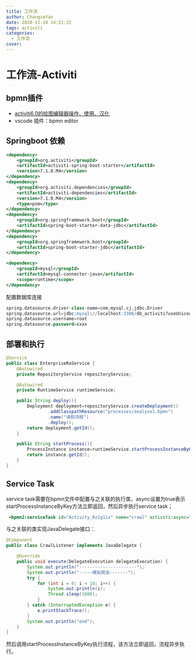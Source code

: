 ```yaml
---
title: 工作流
author: ChangzeYan
date: 2020-11-10 14:22:22
tags: activiti
categories:
  - 工作流
cover:
---
```


# 工作流-Activiti

## bpmn插件
- [activiti6.0的绘图编辑器操作、使用、汉化](https://blog.csdn.net/qq_33333654/article/details/101202362)
- vscode 插件：bpmn editor

## Springboot 依赖
```xml
<dependency>
	<groupId>org.activiti</groupId>
	<artifactId>activiti-spring-boot-starter</artifactId>
	<version>7.1.0.M4</version>
</dependency>
<dependency>
	<groupId>org.activiti.dependencies</groupId>
	<artifactId>activiti-dependencies</artifactId>
	<version>7.1.0.M4</version>
	<type>pom</type>
</dependency>
<dependency>
	<groupId>org.springframework.boot</groupId>
	<artifactId>spring-boot-starter-data-jdbc</artifactId>
</dependency>
<dependency>
	<groupId>org.springframework.boot</groupId>
	<artifactId>spring-boot-starter-jdbc</artifactId>
</dependency>

<dependency>
	<groupId>mysql</groupId>
	<artifactId>mysql-connector-java</artifactId>
	<scope>runtime</scope>
</dependency>
```
配置数据库连接

```sql
spring.datasource.driver-class-name=com.mysql.cj.jdbc.Driver
spring.datasource.url=jdbc:mysql://localhost:3306/db_activiti?useUnicode=true&characterEncoding=utf-8&useSSL=false&serverTimezone=UTC&nullCatalogMeansCurrent=true&allowPublicKeyRetrieval=true
spring.datasource.username=root
spring.datasource.password=xxxx
```



## 部署和执行
```java
@Service
public class EnterpriseRaService {
    @Autowired
    private RepositoryService repositoryService;

    @Autowired
    private RuntimeService runtimeService;

    public String deploy(){
        Deployment deployment=repositoryService.createDeployment()
                .addClasspathResource("processes/analyse1.bpmn")
                .name("请假流程")
                .deploy();
        return deployment.getId();
    }

    public String startProcess(){
        ProcessInstance instance=runtimeService.startProcessInstanceByKey("process_analyse");
        return instance.getId();
    }
}
```

## Service Task

service task需要在bpmn文件中配置与之关联的执行类，async设置为true表示startProcessInstanceByKey方法立即返回，然后异步执行service task；
```xml
 <bpmn2:serviceTask id="Activity_0z1g1ix" name="crawl" activiti:async="true" activiti:class="com.example.cloudactiviti.listener.CrawlListener">
```
与之关联的类实现JavaDelegate接口：
```java
@Component
public class CrawlListener implements JavaDelegate {

    @Override
    public void execute(DelegateExecution delegateExecution) {
        System.out.println("----------------------");
        System.out.println("-----模拟爬虫-------");
        try {
            for (int i = 0; i < 10; i++) {
                System.out.println(i);
                Thread.sleep(1000);
            }
        } catch (InterruptedException e) {
            e.printStackTrace();
        }
        System.out.println("end");
    }
}
```

然后调用startProcessInstanceByKey执行流程，该方法立即返回，流程异步执行。
